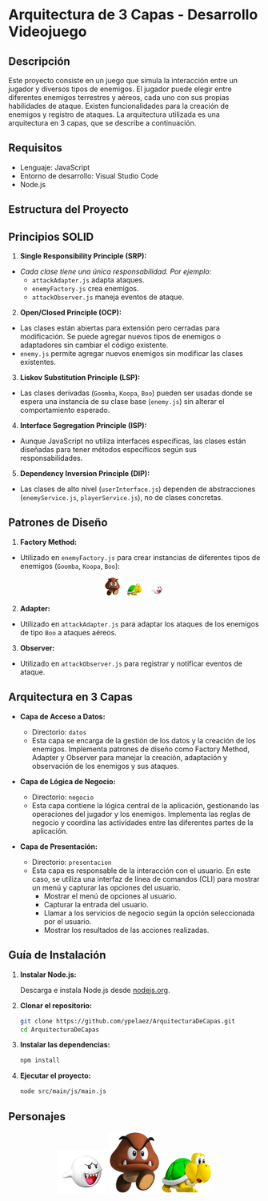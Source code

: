 
# Arquitectura de 3 Capas - Desarrollo Videojuego

## Descripción

Este proyecto consiste en un juego que simula la interacción entre un jugador y diversos tipos de enemigos. El jugador puede elegir entre diferentes enemigos terrestres y aéreos, cada uno con sus propias habilidades de ataque. Existen funcionalidades para la creación de enemigos y registro de ataques. La arquitectura utilizada es una arquitectura en 3 capas, que se describe a continuación.

## Requisitos

- Lenguaje: JavaScript
- Entorno de desarrollo: Visual Studio Code
- Node.js

## Estructura del Proyecto

## Principios SOLID

1. **Single Responsibility Principle (SRP):**
- *Cada clase tiene una única responsabilidad. Por ejemplo:*
     - `attackAdapter.js` adapta ataques.
     - `enemyFactory.js` crea enemigos.
     - `attackObserver.js` maneja eventos de ataque.

2. **Open/Closed Principle (OCP):**
- Las clases están abiertas para extensión pero cerradas para modificación. Se puede agregar nuevos tipos de enemigos o adaptadores sin cambiar el código existente.
- `enemy.js` permite agregar nuevos enemigos sin modificar las clases existentes.

3. **Liskov Substitution Principle (LSP):**
- Las clases derivadas (`Goomba`, `Koopa`, `Boo`) pueden ser usadas donde se espera una instancia de su clase base (`enemy.js`) sin alterar el comportamiento esperado.

4. **Interface Segregation Principle (ISP):**
- Aunque JavaScript no utiliza interfaces específicas, las clases están diseñadas para tener métodos específicos según sus responsabilidades.

5. **Dependency Inversion Principle (DIP):**
- Las clases de alto nivel (`userInterface.js`) dependen de abstracciones (`enemyService.js`, `playerService.js`), no de clases concretas.


## Patrones de Diseño

1. **Factory Method:**
- Utilizado en `enemyFactory.js` para crear instancias de diferentes tipos de enemigos (`Goomba`, `Koopa`, `Boo`):
<p align="center">
<img src="./src/img/goomba.png" width=30 style="margin-right: 10px;">
<img src="./src/img/koopa.png" width=30 style="margin-right: 10px;">
<img src="./src/img/boo.png" width=30>
</p>

2. **Adapter:**
- Utilizado en `attackAdapter.js` para adaptar los ataques de los enemigos de tipo `Boo` a ataques aéreos.



3. **Observer:**
- Utilizado en `attackObserver.js` para registrar y notificar eventos de ataque.

## Arquitectura en 3 Capas

- **Capa de Acceso a Datos:** 
  - Directorio: `datos`
  - Esta capa se encarga de la gestión de los datos y la creación de los enemigos. Implementa patrones de diseño como Factory Method, Adapter y Observer para manejar la creación, adaptación y observación de los enemigos y sus ataques.

- **Capa de Lógica de Negocio:** 
  - Directorio: `negocio`
  - Esta capa contiene la lógica central de la aplicación, gestionando las operaciones del jugador y los enemigos. Implementa las reglas de negocio y coordina las actividades entre las diferentes partes de la aplicación.

- **Capa de Presentación:**
  - Directorio: `presentacion`
  - Esta capa es responsable de la interacción con el usuario. En este caso, se utiliza una interfaz de línea de comandos (CLI) para mostrar un menú y capturar las opciones del usuario.
    - Mostrar el menú de opciones al usuario.
    - Capturar la entrada del usuario.
    - Llamar a los servicios de negocio según la opción seleccionada por el usuario.
    - Mostrar los resultados de las acciones realizadas.

## Guía de Instalación

1. **Instalar Node.js:**

   Descarga e instala Node.js desde [nodejs.org](https://nodejs.org/).

2. **Clonar el repositorio:**

   ```sh
   git clone https://github.com/ypelaez/ArquitecturaDeCapas.git
   cd ArquitecturaDeCapas

3. **Instalar las dependencias:**

    ```sh
    npm install

4. **Ejecutar el proyecto:**

    ```sh
    node src/main/js/main.js

## Personajes
<p align="center">
<img src="./src/img/boo.png" width=100>
<img src="./src/img/goomba.png" width=100>
<img src="./src/img/koopa.png" width=100>
</p>